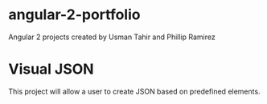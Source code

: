 # angular-2-portfolio
Angular 2 projects created by Usman Tahir and Phillip Ramirez

# Visual JSON
This project will allow a user to create JSON based on predefined elements.
